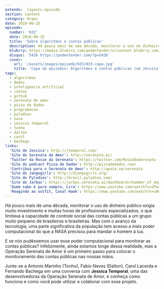 ```yaml
---
extends: _layouts.episode
section: content
category: Drops
date: 2018-06-25
episode:
  number: '033'
  date: 2018-06-25
  title: 'Sobre algorítmos e contas públicas'
  description: Há pouco mais de uma década, monitorar o uso de dinheiro público exigia muito investimento e muitas horas de profissionais especializados, o que limitava a capacidade de controle social das contas públicas a um grupo muito pequeno de brasileiros e brasileiras. Mas com o avanço da tecnologia, uma parte significativa da população tem acesso a mais poder computacional do que a NASA precisou para mandar o homem à lua. 
  blubrry: https://media.blubrry.com/podentender/s/content.blubrry.com/podentender/PODEntender_33.mp3
  disqus: '5426 https://podentender.com/?p=5426'
  cover:
    url: '/assets/images/episode/033/033-capa.jpg'
    title: 'Capa do episódio: Algorítmos e contas públicas com Jéssica Temporal'
tags:
  - algoritmos
  - dados
  - inteligencia artificial
  - contas
  - github
  - serenata de amor
  - pizza de dados
  - programacao
  - pyladies
  - nasa
  - jessica temporal
  - tonho
  - dalton
  - carol
  - bachega
links:
  'Site de Jessica': http://jtemporal.com/
  'Site do Serenata de Amor': http://serenata.ai/
  'Twitter da Rosie da Serenata': https://twitter.com/RosieDaSerenata
  'Site do podcast Pizza de Dados': http://pizzadedados.com/
  'Contribua para o Serenata de Amor': http://apoia.se/serenata
  'Site do Jangogirls': http://djangogirls.org/
  'Site do Pyladies': http://brasil.pyladies.com/
  'Site do Jarbas': https://jarbas.serenata.ai/dashboard/chamber_of_deputies/reimbursement/
  'Quem sabe é para sempre, Lira': https://www.youtube.com/watch?v=xPwaSKlYaqM
  'Reagindo ao outfit, Canal Hawk': https://www.youtube.com/watch?v=vAKicWYhdwk
---
```

Há pouco mais de uma década, monitorar o uso de dinheiro público exigia muito investimento e
muitas horas de profissionais especializados, o que limitava a capacidade de controle social das
contas públicas a um grupo muito pequeno de brasileiros e brasileiras.
Mas com o avanço da tecnologia, uma parte significativa da população tem acesso a mais
poder computacional do que a NASA precisou para mandar o homem à lua.

E se nós pudéssemos usar esse poder computacional para monitorar as contas públicas?
Infelizmente, ainda estamos longe dessa realidade, mas a Operação Serenata de Amor é
um primeiro passo para colocar o monitoramento das contas públicas nas nossas mãos.

Junte-se a Antonio Marinho (Tonho), Fabio Neves (Dalton), Carol Lacerda e Fernando Bachega em uma
conversa com **Jessica Temporal**, uma das desenvolvedoras da Operação Serenata de Amor, e conheça
como funciona e como você pode utilizar e colaborar com esse projeto.
